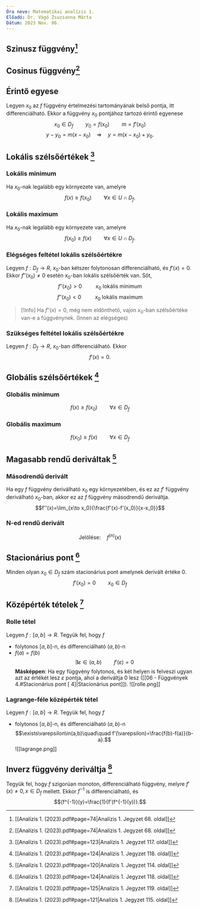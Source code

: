 ```yaml
---
Óra neve: Matematikai analízis 1.
Előadó: Dr. Vágó Zsuzsanna Márta
Dátum: 2023 Nov. 06.
---
```

## Szinusz függvény[^1]
## Cosinus függvény[^1]
## Érintő egyese
Legyen $x_0$ az $f$ függvény értelmezési tartományának belső pontja, itt differenciálható. Ekkor a függvény $x_0$ pontjához tartozó érintő egyenese
$$x_0\in D_f\quad\quad y_0=f(x_0)\quad\quad m=f'(x_0)$$
$$y-y_0=m(x-x_0)\quad\Rightarrow\quad y=m(x-x_0)+y_0.$$
## Lokális szélsőértékek [^3]
### Lokális minimum
Ha $x_0$-nak legalább egy környezete van, amelyre
$$f(x)\ge f(x_0)\quad\quad\forall x\in U\cap D_f.$$
### Lokális maximum
Ha $x_0$-nak legalább egy környezete van, amelyre
$$f(x_0)\ge f(x)\quad\quad\forall x\in U\cap D_f.$$
### Elégséges feltétel lokális szélsőértékre
Legyen $f: D_f\to R$, $x_0$-ban kétszer folytonosan differenciálható, és $f'(x)=0$. Ekkor $f''(x_0)≠0$ esetén $x_0$-ban lokális szélsőérték van. Sőt,
$$f''(x_0)>0\quad\quad\ x_0\text{ lokális minimum}$$
$$f''(x_0)<0\quad\quad\ x_0\text{ lokális maximum}$$
> [!info]
> Ha $f''(x)=0$, még nem eldönthető, vajon $x_0$-ban szélsőértéke van-e a függvénynek. (Innen az elégséges)
### Szükséges feltétel lokális szélsőértékre
Legyen $f: D_f\to R$, $x_0$-ban differenciálható. Ekkor
$$f'(x)=0.$$
## Globális szélsőértékek [^4]
### Globális minimum
$$f(x)\ge f(x_0)\quad\quad\forall x\in D_f$$
### Globális maximum
$$f(x_0)\ge f(x)\quad\quad\forall x\in D_f$$
## Magasabb rendű deriváltak [^5]
### Másodrendű derivált
Ha egy $f$ függvény deriválható $x_0$ egy környezetében, és ez az $f'$ függvény deriválható $x_0$-ban, akkor ez az $f$ függvény másodrendű deriváltja.
$$f''(x)=\lim_{x\to x_0}{\frac{f'(x)-f'(x_0)}{x-x_0}}$$
### N-ed rendű derivált
$$\text{Jelölése:}\quad f^{(n)}(x)$$
## Stacionárius pont [^4]
Minden olyan $x_0\in D_f$ szám stacionárius pont amelynek derivált értéke $0$.
$$f'(x_0)=0\quad\quad x_0\in D_f$$
## Középérték tételek [^6]
### Rolle tétel
Legyen $f: [a, b]\to R$. Tegyük fel, hogy $f$
- folytonos $[a,b]$-n, és differenciálható $(a,b)$-n
- $f(a)=f(b)$
$$\exists\varepsilon\in(a,b)\quad\quad f'(\varepsilon)=0$$
**Másképpen**:
Ha egy függvény folytonos, és két helyen is felveszi ugyan azt az értékét lesz $\varepsilon$ pontja, ahol a deriváltja $0$ lesz ([[06 - Függvények 4.#Stacionárius pont [ 4]|Stacionárius pont]]).
![[rolle.png]]
### Lagrange-féle középérték tétel
Legyen $f: [a,b]\to R$. Tegyük fel, hogy $f$
- folytonos $[a,b]$-n, és differenciálható $(a,b)$-n
$$\exists\varepsilon\in(a,b)\quad\quad f'(\varepsilon)=\frac{f(b)-f(a)}{b-a}.$$
![[lagrange.png]]
## Inverz függvény deriváltja [^7]
Tegyük fel, hogy $f$ szigorúan monoton, differenciálható függvény, melyre $f'(x)≠0, x\in D_f$ mellett. Ekkor $f^{-1}$ is differenciálható, és
$$(f^{-1})(y)=\frac{1}{f'(f^{-1}(y))}.$$

[^1]: [[Analízis 1. (2023).pdf#page=74|Analízis 1. Jegyzet 68. oldal]]
[^3]: [[Analízis 1. (2023).pdf#page=123|Analízis 1. Jegyzet 117. oldal]]
[^4]: [[Analízis 1. (2023).pdf#page=124|Analízis 1. Jegyzet 118. oldal]]
[^5]: [[Analízis 1. (2023).pdf#page=120|Analízis 1. Jegyzet 114. oldal]]
[^6]: [[Analízis 1. (2023).pdf#page=125|Analízis 1. Jegyzet 119. oldal]]
[^7]: [[Analízis 1. (2023).pdf#page=121|Analízis 1. Jegyzet 115. oldal]]